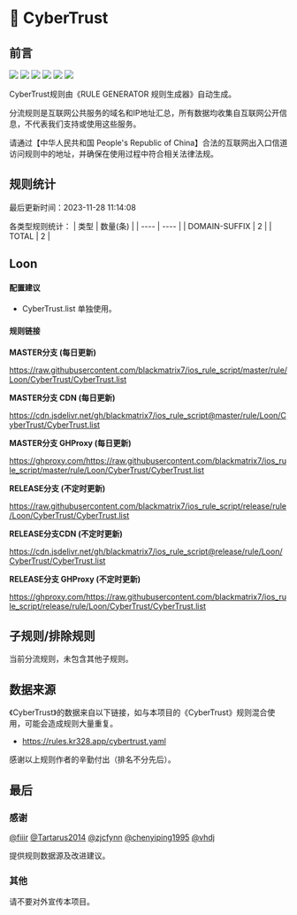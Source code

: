 # 🧸 CyberTrust

## 前言

![](https://shields.io/badge/-移除重复规则-ff69b4) ![](https://shields.io/badge/-DOMAIN与DOMAIN--SUFFIX合并-green) ![](https://shields.io/badge/-DOMAIN--SUFFIX间合并-critical) ![](https://shields.io/badge/-DOMAIN与DOMAIN--KEYWORD合并-9cf) ![](https://shields.io/badge/-DOMAIN--SUFFIX与DOMAIN--KEYWORD合并-blue) ![](https://shields.io/badge/-IP--CIDR(6)合并-blueviolet) 

CyberTrust规则由《RULE GENERATOR 规则生成器》自动生成。

分流规则是互联网公共服务的域名和IP地址汇总，所有数据均收集自互联网公开信息，不代表我们支持或使用这些服务。

请通过【中华人民共和国 People's Republic of China】合法的互联网出入口信道访问规则中的地址，并确保在使用过程中符合相关法律法规。

## 规则统计

最后更新时间：2023-11-28 11:14:08

各类型规则统计：
| 类型 | 数量(条)  | 
| ---- | ----  |
| DOMAIN-SUFFIX | 2  | 
| TOTAL | 2  | 


## Loon 

#### 配置建议
- CyberTrust.list 单独使用。

#### 规则链接
**MASTER分支 (每日更新)**

https://raw.githubusercontent.com/blackmatrix7/ios_rule_script/master/rule/Loon/CyberTrust/CyberTrust.list

**MASTER分支 CDN (每日更新)**

https://cdn.jsdelivr.net/gh/blackmatrix7/ios_rule_script@master/rule/Loon/CyberTrust/CyberTrust.list

**MASTER分支 GHProxy (每日更新)**

https://ghproxy.com/https://raw.githubusercontent.com/blackmatrix7/ios_rule_script/master/rule/Loon/CyberTrust/CyberTrust.list

**RELEASE分支 (不定时更新)**

https://raw.githubusercontent.com/blackmatrix7/ios_rule_script/release/rule/Loon/CyberTrust/CyberTrust.list

**RELEASE分支CDN (不定时更新)**

https://cdn.jsdelivr.net/gh/blackmatrix7/ios_rule_script@release/rule/Loon/CyberTrust/CyberTrust.list

**RELEASE分支 GHProxy (不定时更新)**

https://ghproxy.com/https://raw.githubusercontent.com/blackmatrix7/ios_rule_script/release/rule/Loon/CyberTrust/CyberTrust.list

## 子规则/排除规则


当前分流规则，未包含其他子规则。

## 数据来源

《CyberTrust》的数据来自以下链接，如与本项目的《CyberTrust》规则混合使用，可能会造成规则大量重复。

- https://rules.kr328.app/cybertrust.yaml


感谢以上规则作者的辛勤付出（排名不分先后）。

## 最后

### 感谢

[@fiiir](https://github.com/fiiir) [@Tartarus2014](https://github.com/Tartarus2014) [@zjcfynn](https://github.com/zjcfynn) [@chenyiping1995](https://github.com/chenyiping1995) [@vhdj](https://github.com/vhdj)

提供规则数据源及改进建议。

### 其他

请不要对外宣传本项目。